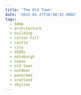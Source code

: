 ```yaml
---
title: 'The Old Town'
date: '2015-05-27T18:58:52.000Z'
tags:
  - 50mm
  - architecture
  - building
  - calton hill
  - castle
  - city
  - d300s
  - edinburgh
  - nikon
  - old town
  - outdoor
  - panorama
  - scotland
  - skyline
---
```

